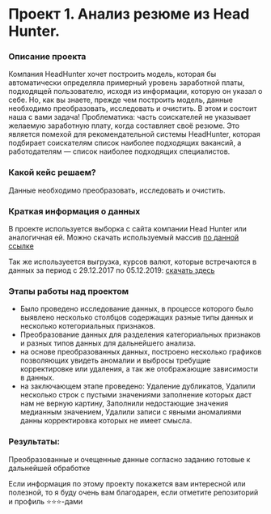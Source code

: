 # Проект 1. Анализ резюме из Head Hunter.


### Описание проекта    
Компания HeadHunter хочет построить модель, которая бы автоматически определяла примерный уровень заработной платы, подходящей пользователю, исходя из информации, которую он указал о себе. Но, как вы знаете, прежде чем построить модель, данные необходимо преобразовать, исследовать и очистить. В этом и состоит наша с вами задача!
Проблематика: часть соискателей не указывает желаемую заработную плату, когда составляет своё резюме.
Это является помехой для рекомендательной системы HeadHunter, которая подбирает соискателям список наиболее подходящих вакансий, а работодателям — список наиболее подходящих специалистов.


### Какой кейс решаем?    
Данные необходимо преобразовать, исследовать и очистить. 

### Краткая информация о данных
В проекте используется выборка с сайта компании Head Hunter или аналогичная ей. Можно скачать используемый массив
  <a href="https://drive.google.com/u/0/uc?id=1Kb78mAWYKcYlellTGhIjPI-bCcKbGuTn&export=download">по данной ссылке</a>
</p>

<p>
  Так же используеется выгрузка, курсов валют, которые встречаются в данных за период с 29.12.2017 по 05.12.2019:
  <a href="https://lms.skillfactory.ru/assets/courseware/v1/15abf80f45a2f3e93c3274101b451c67/asset-v1:SkillFactory+DST-3.0+28FEB2021+type@asset+block/ExchangeRates.zip">скачать здесь</a>
</p>
  

### Этапы работы над проектом  
- Было проведено исследование данных, в процессе которого было выявлено несколько столбцов содержащих разные типы данных и несколько котегориальных признаков.
- Преобразование данных для разделения категориальных признаков и разных типов данных для дальнейшего анализа. 
- на основе преобразованных данных, построено несколько графиков позволяющих увидеть аномалии и выбросы требущие корректировке или удаления, а так же отображающие зависимости в данных.
- на заключающем этапе проведено:
 Удаление дубликатов, 
 Удалили несколько строк с пустыми значениями заполнение которых даст нам не верную картину,
 Заполнили недостающие значения медианным значением, 
 Удалили записи с явными аномалиями данны корректировка которых не имеет смысла.



### Результаты:  
Преобразованные и очещенные данные согласно заданию готовые к дальнейшей обработке



Если информация по этому проекту покажется вам интересной или полезной, то я буду очень вам благодарен, если отметите репозиторий и профиль ⭐️⭐️⭐️-дами